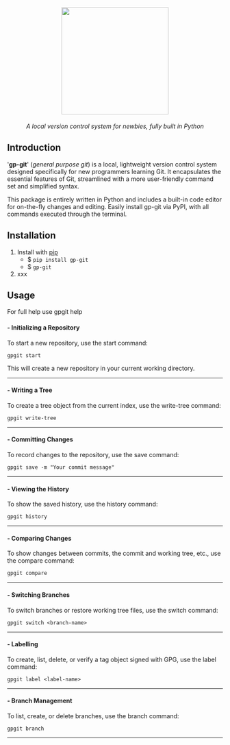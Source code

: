 <h1 align="center">
  <img src="https://github.com/user-attachments/assets/e26fac92-5d9e-4be4-8dc3-349f295cbd9b" width=250>
</h1>

<p align="center">
  <i align="center"> A local version control system for newbies, fully built in Python </i>
</p> 

## Introduction

'<b>gp-git</b>' (<i>general purpose git</i>) is a local, lightweight version control system designed specifically for new programmers learning Git. It encapsulates the essential features of Git, streamlined with a more user-friendly command set and simplified syntax. 

This package is entirely written in Python and includes a built-in code editor for on-the-fly changes and editing. Easily install gp-git via PyPI, with all commands executed through the terminal.

## Installation

1. Install with [pip](xxxx)
   + $ `pip install gp-git`
   + $ `gp-git`
2. xxx


## Usage

For full help use gpgit help

#### - Initializing a Repository
To start a new repository, use the start command:
```
gpgit start
```
This will create a new repository in your current working directory.

----
#### - Writing a Tree
To create a tree object from the current index, use the write-tree command:
```
gpgit write-tree
```
----
#### - Committing Changes
To record changes to the repository, use the save command:
```
gpgit save -m "Your commit message"
```
----
#### - Viewing the History
To show the saved history, use the history command:
```
gpgit history
```
----
#### - Comparing Changes
To show changes between commits, the commit and working tree, etc., use the compare command:
```
gpgit compare
```
----
#### - Switching Branches
To switch branches or restore working tree files, use the switch command:
```
gpgit switch <branch-name>
```
----
#### - Labelling
To create, list, delete, or verify a tag object signed with GPG, use the label command:
```
gpgit label <label-name>
```
----
#### - Branch Management
To list, create, or delete branches, use the branch command:
```
gpgit branch
```
---- 
